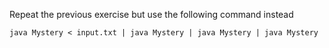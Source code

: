 Repeat the previous exercise but use the following command instead
```
java Mystery < input.txt | java Mystery | java Mystery | java Mystery
```